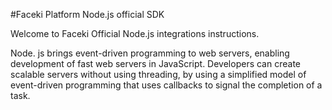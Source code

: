 #Faceki Platform Node.js official SDK

Welcome to Faceki Official Node.js integrations instructions.

Node. js brings event-driven programming to web servers, enabling development of fast web servers in JavaScript. Developers can create scalable servers without using threading, by using a simplified model of event-driven programming that uses callbacks to signal the completion of a task.


